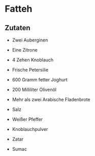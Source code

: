 # Fatteh

## Zutaten

- Zwei Auberginen
- Eine Zitrone
- 4 Zehen Knoblauch
- Frische Petersilie

- 600 Gramm fetter Joghurt
- 200 Milliliter Olivenöl
- Mehr als zwei Arabische Fladenbrote

- Salz
- Weißer Pfeffer
- Knoblauchpulver
- Zatar
- Sumac
